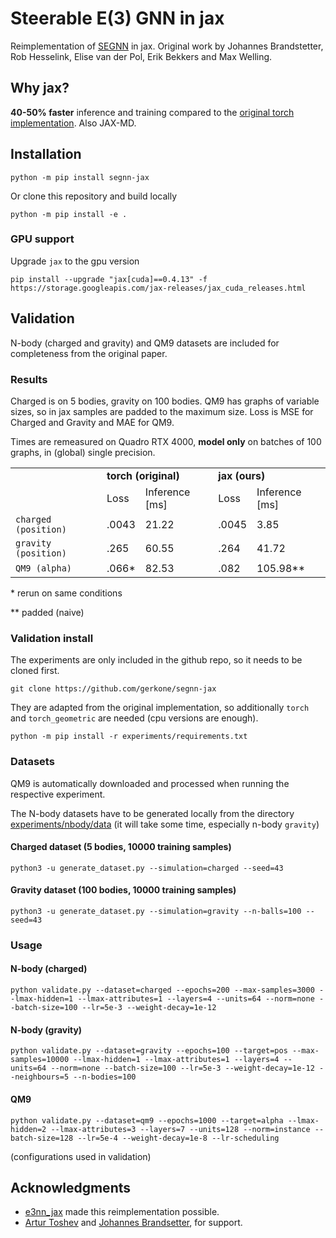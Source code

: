 # Steerable E(3) GNN in jax
Reimplementation of [SEGNN](https://arxiv.org/abs/2110.02905) in jax. Original work by Johannes Brandstetter, Rob Hesselink, Elise van der Pol, Erik Bekkers and Max Welling.

## Why jax?
**40-50% faster** inference and training compared to the [original torch implementation](https://github.com/RobDHess/Steerable-E3-GNN). Also JAX-MD.

## Installation
```
python -m pip install segnn-jax
```

Or clone this repository and build locally
```
python -m pip install -e .
```

### GPU support
Upgrade `jax` to the gpu version
```
pip install --upgrade "jax[cuda]==0.4.13" -f https://storage.googleapis.com/jax-releases/jax_cuda_releases.html
```

## Validation
N-body (charged and gravity) and QM9 datasets are included for completeness from the original paper.

### Results
Charged is on 5 bodies, gravity on 100 bodies. QM9 has graphs of variable sizes, so in jax samples are padded to the maximum size. Loss is MSE for Charged and Gravity and MAE for QM9.

Times are remeasured on Quadro RTX 4000, __model only__ on batches of 100 graphs, in (global) single precision.

<table>
  <tr>
    <td></td>
    <td colspan="2"><b>torch (original)</b></td>
    <td colspan="2"><b>jax (ours)</b></td>
  </tr>
  <tr>
    <td></td>
    <td>Loss</td>
    <td>Inference [ms]</td>
    <td>Loss</td>
    <td>Inference [ms]</td>
  </tr>
  <tr>
    <td> <code>charged (position)</code> </td>
    <td>.0043</td>
    <td>21.22</td>
    <td>.0045</td>
    <td>3.85</td>
  </tr>
  <tr>
    <td><code>gravity (position)</code> </td>
    <td>.265</td>
    <td>60.55</td>
    <td>.264</td>
    <td>41.72</td>
  </tr>
  <tr>
    <td> <code>QM9 (alpha)</code> </td>
    <td>.066*</td>
    <td>82.53</td>
    <td>.082</td>
    <td>105.98**</td>
  </tr>
</table>
* rerun on same conditions

** padded (naive)

### Validation install

The experiments are only included in the github repo, so it needs to be cloned first.
```
git clone https://github.com/gerkone/segnn-jax
```

They are adapted from the original implementation, so additionally `torch` and `torch_geometric` are needed (cpu versions are enough).
```
python -m pip install -r experiments/requirements.txt
```

### Datasets
QM9 is automatically downloaded and processed when running the respective experiment.

The N-body datasets have to be generated locally from the directory [experiments/nbody/data](experiments/nbody/data) (it will take some time, especially n-body `gravity`)
#### Charged dataset (5 bodies, 10000 training samples)
```
python3 -u generate_dataset.py --simulation=charged --seed=43
```
#### Gravity dataset (100 bodies, 10000 training samples)
```
python3 -u generate_dataset.py --simulation=gravity --n-balls=100 --seed=43
```

### Usage
#### N-body (charged)
```
python validate.py --dataset=charged --epochs=200 --max-samples=3000 --lmax-hidden=1 --lmax-attributes=1 --layers=4 --units=64 --norm=none --batch-size=100 --lr=5e-3 --weight-decay=1e-12
```

#### N-body (gravity)
```
python validate.py --dataset=gravity --epochs=100 --target=pos --max-samples=10000 --lmax-hidden=1 --lmax-attributes=1 --layers=4 --units=64 --norm=none --batch-size=100 --lr=5e-3 --weight-decay=1e-12 --neighbours=5 --n-bodies=100
```

#### QM9
```
python validate.py --dataset=qm9 --epochs=1000 --target=alpha --lmax-hidden=2 --lmax-attributes=3 --layers=7 --units=128 --norm=instance --batch-size=128 --lr=5e-4 --weight-decay=1e-8 --lr-scheduling
```

(configurations used in validation)


## Acknowledgments
- [e3nn_jax](https://github.com/e3nn/e3nn-jax) made this reimplementation possible.
- [Artur Toshev](https://github.com/arturtoshev) and [Johannes Brandsetter](https://github.com/brandstetter-johannes), for support.
